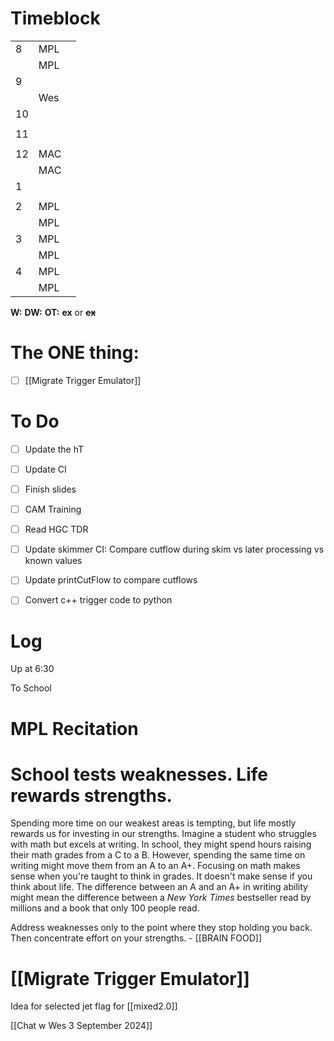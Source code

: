 # Timeblock

|     |     |     |
| --- | --- | --- |
| 8   | MPL |     |
|     | MPL |     |
| 9   |     |     |
|     | Wes |     |
| 10  |     |     |
|     |     |     |
| 11  |     |     |
|     |     |     |
| 12  | MAC |     |
|     | MAC |     |
| 1   |     |     |
|     |     |     |
| 2   | MPL |     |
|     | MPL |     |
| 3   | MPL |     |
|     | MPL |     |
| 4   | MPL |     |
|     | MPL |     |

**W:**
**DW:**
**OT:**
**ex** or **~~ex~~**

# The ONE thing: 
- [ ] [[Migrate Trigger Emulator]]


# To Do
- [ ] Update the hT 
- [ ] Update CI
- [ ] Finish slides
- [ ] CAM Training
- [ ] Read HGC TDR
- [ ] Update skimmer CI: Compare cutflow during skim vs later processing vs known values
- [ ] Update printCutFlow to compare cutflows
- [ ] Convert c++ trigger code to python


# Log

Up at 6:30

To School

# MPL Recitation 

# School tests weaknesses. Life rewards strengths.
Spending more time on our weakest areas is tempting, but life mostly rewards us for investing in our strengths. Imagine a student who struggles with math but excels at writing. In school, they might spend hours raising their math grades from a C to a B. However, spending the same time on writing might move them from an A to an A+. Focusing on math makes sense when you're taught to think in grades. It doesn't make sense if you think about life. The difference between an A and an A+ in writing ability might mean the difference between a _New York Times_ bestseller read by millions and a book that only 100 people read.

Address weaknesses only to the point where they stop holding you back. Then concentrate effort on your strengths.  - [[BRAIN FOOD]]

# [[Migrate Trigger Emulator]]



Idea for selected jet flag for [[mixed2.0]]

[[Chat w Wes 3 September 2024]]
